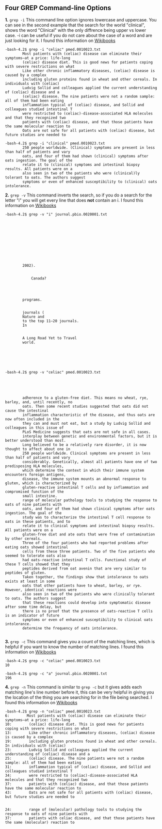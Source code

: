 ## Four GREP Command-line Options
**1.**
```grep -i``` This command line option ignores lowercase and uppercase. You can see in the second example that the search for the world "clinical", shows the word "Clinical" with the only diffrence being upper vs lower case. -i can be useful if you do not care about the case of a word and are just looking for it. I found this information on [Wikibooks](https://en.wikibooks.org/wiki/Grep)
``` 
-bash-4.2$ grep -i "celiac" pmed.0010023.txt
        Most patients with (celiac) disease can eliminate their symptoms—at a price: life-long
        (celiac) disease diet. This is good news for patients coping with severe restrictions on what
        Like other chronic inflammatory diseases, (celiac) disease is caused by a complex
        including gluten proteins found in wheat and other cereals. In individuals with (celiac)
        Ludvig Sollid and colleagues applied the current understanding of (celiac) disease and a
        (celiac) disease. The nine patients were not a random sample: all of them had been eating
        inflammation typical of (celiac) disease, and Sollid and colleagues studied intestinal T
        were restricted to (celiac)-disease-associated HLA molecules and that they recognized two
        patients with (celiac) disease, and that those patients have the same molecular reaction to
        Oats are not safe for all patients with (celiac) disease, but future studies are needed to
```
```
-bash-4.2$ grep -i "clinical" pmed.0010023.txt
        250 people worldwide. (Clinical) symptoms are present in less than half of patients and vary
        oats, and four of them had shown (clinical) symptoms after oats ingestion. The goal of the
        relate it to (clinical) symptoms and intestinal biopsy results. All patients were on a
        also seen in two of the patients who were (clinical)ly tolerant to oats. The authors suggest
        symptoms or even of enhanced susceptibility to (clinical) oats intolerance.
```

**2.**
```grep -v``` This command inverts the search, so if you do a search for the letter "i" you will get every line that does **not** contain an i. I found this information on [Wikibooks](https://en.wikibooks.org/wiki/Grep)
```
-bash-4.2$ grep -v "i" journal.pbio.0020001.txt











        2002).


            Canada?




        programs.


        journals (
        Nature and
        to the top 11–20 journals.
        In


        A Long Road Yet to Travel
        world.






```
```
-bash-4.2$ grep -v "celiac" pmed.0010023.txt





        adherence to a gluten-free diet. This means no wheat, rye, barley, and, until recently, no
        oats. Then some recent studies suggested that oats did not cause the intestinal
        inflammation characteristic of the disease, and thus oats are now often included in the
        they can and must not eat, but a study by Ludvig Sollid and colleagues in this issue of
        PLoS Medicine suggests that oats are not safe in all cases.
        interplay between genetic and environmental factors, but it is better understood than most.
        Long believed to be a relatively rare disorder, it is now thought to affect about one in
        250 people worldwide. Clinical symptoms are present in less than half of patients and vary
        considerably. Genetically, almost all patients have one of two predisposing HLA molecules,
        which determine the context in which their immune system encounters foreign antigens,
        disease, the immune system mounts an abnormal response to gluten, which is characterized by
        gluten-reactive intestinal T cells and by inflammation and compromised function of the
        small intestine.
        range of molecular pathology tools to studying the response to oats of nine patients with
        oats, and four of them had shown clinical symptoms after oats ingestion. The goal of the
        study was to characterize the intestinal T cell response to oats in these patients, and to
        relate it to clinical symptoms and intestinal biopsy results. All patients were on a
        gluten-free diet and ate oats that were free of contamination by other cereals.
        Three of the four patients who had reported problems after eating oats showed intestinal
        cells from these three patients. Two of the five patients who seemed to tolerate oats also
        had oats-reactive intestinal T cells. Functional study of these T cells showed that they
        peptides derived from oat avenin that are very similar to peptides of gluten.
        Taken together, the findings show that intolerance to oats exists at least in some
        oats that other patients have to wheat, barley, or rye. However, identical reactions were
        also seen in two of the patients who were clinically tolerant to oats. The authors suggest
        that these reactions could develop into symptomatic disease after some time delay, but
        there is no proof that the presence of oats-reactive T cells is an indicator of future
        symptoms or even of enhanced susceptibility to clinical oats intolerance.
        determine the frequency of oats intolerance.


```

**3.**
```grep -c``` This command gives you a count of the matching lines, which is helpful if you want to know the number of matching lines. I found this information on [Wikibooks](https://en.wikibooks.org/wiki/Grep)

```
-bash-4.2$ grep -c "celiac" pmed.0010023.txt
10
```
```
-bash-4.2$ grep -c "a" journal.pbio.0020001.txt
196
```
**4.** 
```grep -n``` This command is similar to ```grep -c``` but it gives adds each matching line's line number before it, this can be very helpful in giving you the location of the thing you are searching for in the file being searched. I found this information on [Wikibooks](https://en.wikibooks.org/wiki/Grep)
```
-bash-4.2$ grep -n "celiac" pmed.0010023.txt
6:        Most patients with (celiac) disease can eliminate their symptoms—at a price: life-long
10:        (celiac) disease diet. This is good news for patients coping with severe restrictions on what
13:        Like other chronic inflammatory diseases, (celiac) disease is caused by a complex
19:        including gluten proteins found in wheat and other cereals. In individuals with (celiac)
23:        Ludvig Sollid and colleagues applied the current understanding of (celiac) disease and a
25:        (celiac) disease. The nine patients were not a random sample: all of them had been eating
31:        inflammation typical of (celiac) disease, and Sollid and colleagues studied intestinal T
34:        were restricted to (celiac)-disease-associated HLA molecules and that they recognized two
37:        patients with (celiac) disease, and that those patients have the same molecular reaction to
43:        Oats are not safe for all patients with (celiac) disease, but future studies are needed to
```
```-bash-4.2$ grep -n "molecular" pmed.0010023.txt

24:        range of (molecular) pathology tools to studying the response to oats of nine patients with
37:        patients with celiac disease, and that those patients have the same (molecular) reaction to
```
